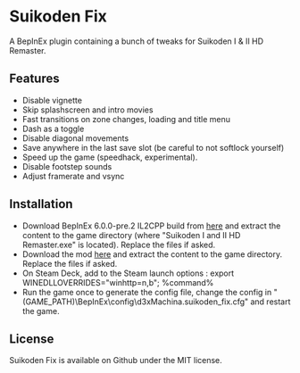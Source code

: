 # Suikoden Fix

A BepInEx plugin containing a bunch of tweaks for Suikoden I & II HD Remaster.

## Features

- Disable vignette
- Skip splashscreen and intro movies
- Fast transitions on zone changes, loading and title menu
- Dash as a toggle
- Disable diagonal movements
- Save anywhere in the last save slot (be careful to not softlock yourself)
- Speed up the game (speedhack, experimental).
- Disable footstep sounds
- Adjust framerate and vsync

## Installation

- Download BepInEx 6.0.0-pre.2 IL2CPP build from [here](https://github.com/BepInEx/BepInEx/releases/download/v6.0.0-pre.2/BepInEx-Unity.IL2CPP-win-x64-6.0.0-pre.2.zip) and extract the content to the game directory (where "Suikoden I and II HD Remaster.exe" is located). Replace the files if asked.
- Download the mod [here](https://github.com/d3xMachina/Suikoden-Fix/releases/latest) and extract the content to the game directory. Replace the files if asked.
- On Steam Deck, add to the Steam launch options : export WINEDLLOVERRIDES="winhttp=n,b"; %command%
- Run the game once to generate the config file, change the config in "(GAME_PATH)\BepInEx\config\d3xMachina.suikoden_fix.cfg" and restart the game.

## License

Suikoden Fix is available on Github under the MIT license.